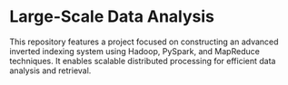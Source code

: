 # Large-Scale Data Analysis
This repository features a project focused on constructing an advanced inverted indexing system using Hadoop, PySpark, and MapReduce techniques. It enables scalable distributed processing for efficient data analysis and retrieval.
